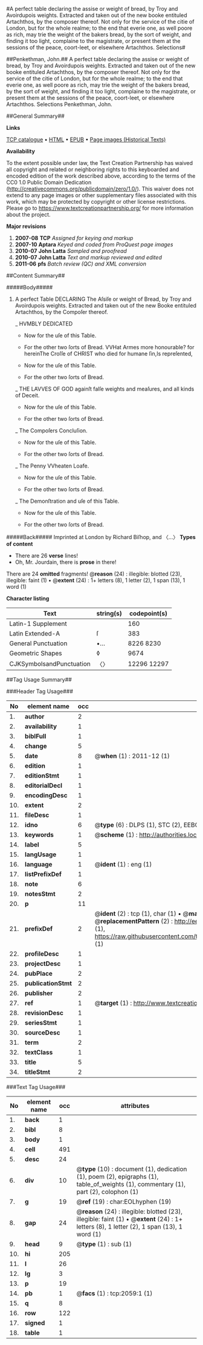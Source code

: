 #A perfect table declaring the assise or weight of bread, by Troy and Avoirdupois weights. Extracted and taken out of the new booke entituled Artachthos, by the composer thereof. Not only for the service of the citie of London, but for the whole realme; to the end that everie one, as well poore as rich, may trie the weight of the bakers bread, by the sort of weight, and finding it too light, complaine to the magistrate, or present them at the sessions of the peace, coort-leet, or elsewhere Artachthos. Selections#

##Penkethman, John.##
A perfect table declaring the assise or weight of bread, by Troy and Avoirdupois weights. Extracted and taken out of the new booke entituled Artachthos, by the composer thereof. Not only for the service of the citie of London, but for the whole realme; to the end that everie one, as well poore as rich, may trie the weight of the bakers bread, by the sort of weight, and finding it too light, complaine to the magistrate, or present them at the sessions of the peace, coort-leet, or elsewhere
Artachthos. Selections
Penkethman, John.

##General Summary##

**Links**

[TCP catalogue](http://www.ota.ox.ac.uk/tcp/)  • 
[HTML](http://tei.it.ox.ac.uk/tcp/Texts-HTML/free/A09/A09289.html)  • 
[EPUB](http://tei.it.ox.ac.uk/tcp/Texts-EPUB/free/A09/A09289.epub) • 
[Page images (Historical Texts)](https://historicaltexts.jisc.ac.uk/eebo-99837719e)

**Availability**

To the extent possible under law, the Text Creation Partnership has waived all copyright and related or neighboring rights to this keyboarded and encoded edition of the work described above, according to the terms of the CC0 1.0 Public Domain Dedication (http://creativecommons.org/publicdomain/zero/1.0/). This waiver does not extend to any page images or other supplementary files associated with this work, which may be protected by copyright or other license restrictions. Please go to https://www.textcreationpartnership.org/ for more information about the project.

**Major revisions**

1. __2007-08__ __TCP__ *Assigned for keying and markup*
1. __2007-10__ __Aptara__ *Keyed and coded from ProQuest page images*
1. __2010-07__ __John Latta__ *Sampled and proofread*
1. __2010-07__ __John Latta__ *Text and markup reviewed and edited*
1. __2011-06__ __pfs__ *Batch review (QC) and XML conversion*

##Content Summary##

#####Body#####

1. A perfect Table
DECLARING
The Aſsiſe or weight of Bread, by Troy and Avoirdupois weights.
Extracted and taken out of the new Booke entituled Artachthos, by the Compoſer thereof.

    _ HVMBLY DEDICATED

      * Now for the uſe of this Table.

      * For the other two ſorts of Bread.
VVHat Armes more honourable? for hereinThe Croſſe of CHRIST who died for humane ſin,Is repreſented, 
      * Now for the uſe of this Table.

      * For the other two ſorts of Bread.

    _ THE
LAVVES OF GOD
againſt falſe weights and
meaſures, and all kinds
of Deceit.

      * Now for the uſe of this Table.

      * For the other two ſorts of Bread.

    _ The Compoſers Concluſion.

      * Now for the uſe of this Table.

      * For the other two ſorts of Bread.

    _ The Penny VVheaten Loafe.

      * Now for the uſe of this Table.

      * For the other two ſorts of Bread.

    _ The Demonſtration and uſe
of this Table.

      * Now for the uſe of this Table.

      * For the other two ſorts of Bread.

#####Back#####
Imprinted at London by Richard Biſhop, and 〈…〉
**Types of content**

  * There are 26 **verse** lines!
  * Oh, Mr. Jourdain, there is **prose** in there!

There are 24 **omitted** fragments! 
 @__reason__ (24) : illegible: blotted (23), illegible: faint (1)  •  @__extent__ (24) : 1+ letters (8), 1 letter (2), 1 span (13), 1 word (1)

**Character listing**


|Text|string(s)|codepoint(s)|
|---|---|---|
|Latin-1 Supplement| |160|
|Latin Extended-A|ſ|383|
|General Punctuation|•…|8226 8230|
|Geometric Shapes|◊|9674|
|CJKSymbolsandPunctuation|〈〉|12296 12297|

##Tag Usage Summary##

###Header Tag Usage###

|No|element name|occ|attributes|
|---|---|---|---|
|1.|__author__|2||
|2.|__availability__|1||
|3.|__biblFull__|1||
|4.|__change__|5||
|5.|__date__|8| @__when__ (1) : 2011-12 (1)|
|6.|__edition__|1||
|7.|__editionStmt__|1||
|8.|__editorialDecl__|1||
|9.|__encodingDesc__|1||
|10.|__extent__|2||
|11.|__fileDesc__|1||
|12.|__idno__|6| @__type__ (6) : DLPS (1), STC (2), EEBO-CITATION (1), PROQUEST (1), VID (1)|
|13.|__keywords__|1| @__scheme__ (1) : http://authorities.loc.gov/ (1)|
|14.|__label__|5||
|15.|__langUsage__|1||
|16.|__language__|1| @__ident__ (1) : eng (1)|
|17.|__listPrefixDef__|1||
|18.|__note__|6||
|19.|__notesStmt__|2||
|20.|__p__|11||
|21.|__prefixDef__|2| @__ident__ (2) : tcp (1), char (1)  •  @__matchPattern__ (2) : ([0-9\-]+):([0-9IVX]+) (1), (.+) (1)  •  @__replacementPattern__ (2) : http://eebo.chadwyck.com/downloadtiff?vid=$1&page=$2 (1), https://raw.githubusercontent.com/textcreationpartnership/Texts/master/tcpchars.xml#$1 (1)|
|22.|__profileDesc__|1||
|23.|__projectDesc__|1||
|24.|__pubPlace__|2||
|25.|__publicationStmt__|2||
|26.|__publisher__|2||
|27.|__ref__|1| @__target__ (1) : http://www.textcreationpartnership.org/docs/. (1)|
|28.|__revisionDesc__|1||
|29.|__seriesStmt__|1||
|30.|__sourceDesc__|1||
|31.|__term__|2||
|32.|__textClass__|1||
|33.|__title__|5||
|34.|__titleStmt__|2||


###Text Tag Usage###

|No|element name|occ|attributes|
|---|---|---|---|
|1.|__back__|1||
|2.|__bibl__|8||
|3.|__body__|1||
|4.|__cell__|491||
|5.|__desc__|24||
|6.|__div__|10| @__type__ (10) : document (1), dedication (1), poem (2), epigraphs (1), table_of_weights (1), commentary (1), part (2), colophon (1)|
|7.|__g__|19| @__ref__ (19) : char:EOLhyphen (19)|
|8.|__gap__|24| @__reason__ (24) : illegible: blotted (23), illegible: faint (1)  •  @__extent__ (24) : 1+ letters (8), 1 letter (2), 1 span (13), 1 word (1)|
|9.|__head__|9| @__type__ (1) : sub (1)|
|10.|__hi__|205||
|11.|__l__|26||
|12.|__lg__|3||
|13.|__p__|19||
|14.|__pb__|1| @__facs__ (1) : tcp:2059:1 (1)|
|15.|__q__|8||
|16.|__row__|122||
|17.|__signed__|1||
|18.|__table__|1||
